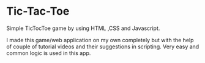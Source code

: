 # Tic-Tac-Toe

Simple TicTocToe game by using HTML ,CSS and Javascript.

I made this game/web application on my own completely but with the help of couple of tutorial videos and their suggestions in scripting.
Very easy and common logic is used in this app.
